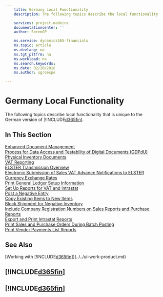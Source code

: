 ```yaml
---
    title: Germany Local Functionality
    description: The following topics describe the local functionality in the German version of Finance and Operations, Business edition.

    services: project-madeira
    documentationcenter: ''
    author: SorenGP

    ms.service: dynamics365-financials
    ms.topic: article
    ms.devlang: na
    ms.tgt_pltfrm: na
    ms.workload: na
    ms.search.keywords:
    ms.date: 02/20/2018
    ms.author: sgroespe

---
```

# Germany Local Functionality
The following topics describe local functionality that is unique to the German version of [!INCLUDE[d365fin](../../includes/d365fin_md.md)].  

## In This Section  
  [Enhanced Document Management](enhanced-document-management.md)  
  [Process for Data Access and Testability of Digital Documents (GDPdU)](process-for-data-access-and-testability-of-digital-documents-gdpdu-.md)  
  [Physical Inventory Documents](physical-inventory-documents.md)  
  [VAT Reporting](vat-reporting.md)  
  [ELSTER Transmission Overview](elster-transmission-overview.md)  
  [Electronic Submission of Sales VAT Advance Notifications to ELSTER](electronic-submission-of-sales-vat-advance-notifications-to-elster.md)  
  [Currency Exchange Rates](currency-exchange-rates.md)  
  [Print General Ledger Setup Information](how-to-print-general-ledger-setup-information.md)  
  [Set Up Reports for VAT and Intrastat](how-to-set-up-reports-for-vat-and-intrastat.md)  
  [Post a Negative Entry](how-to-post-a-negative-entry.md)  
  [Copy Existing Items to New Items](how-to-copy-existing-items-to-new-items.md)  
  [Block Shipment for Negative Inventory](how-to-block-shipment-for-negative-inventory.md)  
  [Include Company Registration Numbers on Sales Reports and Purchase Reports](how-to-include-company-registration-numbers-on-sales-reports-and-purchase-reports.md)  
  [Export and Print Intrastat Reports](how-to-export-and-print-intrastat-reports.md)  
  [Print Sales and Purchase Orders During Batch Posting](how-to-print-sales-and-purchase-orders-during-batch-posting.md)  
  [Print Vendor Payments List Reports](how-to-print-vendor-payments-list-reports.md)

## See Also
[Working with [!INCLUDE[d365fin](../../includes/d365fin_md.md)]](../../ui-work-product.md)  

## [!INCLUDE[d365fin](../../includes/free_trial_md.md)]  
## [!INCLUDE[d365fin](../../includes/training_link_md.md)]
